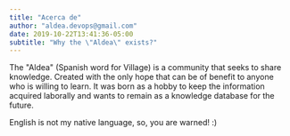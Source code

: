 ```yaml
---
title: "Acerca de"
author: "aldea.devops@gmail.com"
date: 2019-10-22T13:41:36-05:00
subtitle: "Why the \"Aldea\" exists?"
---
```


The "Aldea" (Spanish word for Village) is a community that seeks to share knowledge. Created with the only hope that can be of benefit to anyone who is willing to learn. It was born as a hobby to keep the information acquired laborally and wants to remain as a knowledge database for the future.

English is not my native language, so, you are warned! :)